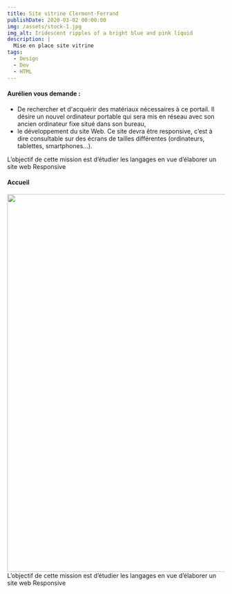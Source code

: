 ```yaml
---
title: Site vitrine Clermont-Ferrand
publishDate: 2020-03-02 00:00:00
img: /assets/stock-1.jpg
img_alt: Iridescent ripples of a bright blue and pink liquid
description: |
  Mise en place site vitrine  
tags:
  - Design
  - Dev
  - HTML
---
```

#### Aurélien vous demande :
- De rechercher et d'acquérir des matériaux nécessaires à ce portail. Il désire un nouvel
ordinateur portable qui sera mis en réseau avec son ancien ordinateur fixe situé dans son
bureau,
- le développement du site Web. Ce site devra être responsive, c’est à dire consultable sur des
écrans de tailles différentes (ordinateurs, tablettes, smartphones…).<br>

L’objectif de cette mission est d’étudier les langages en vue d’élaborer un site web Responsive
#### Accueil

<img
					width="1553"
					height="873"
					src="/assets/clermont.jpg"
					alt=""
				/>
L’objectif de cette mission est d’étudier les langages en vue d’élaborer un site web Responsive

